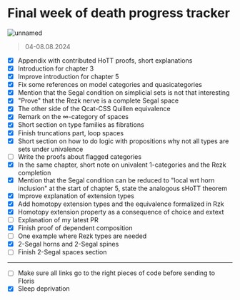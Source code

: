 # Final week of death progress tracker

![unnamed](https://github.com/user-attachments/assets/5b698828-3fb1-42ef-9237-6ff345d71d2c)

> 04-08.08.2024

- [x] Appendix with contributed HoTT proofs, short explanations
- [x] Introduction for chapter 3
- [x] Improve introduction for chapter 5
- [x] Fix some references on model categories and quasicategories
- [x] Mention that the Segal condition on simplicial sets is not that interesting
- [x] "Prove" that the Rezk nerve is a complete Segal space
- [x] The other side of the Qcat-CSS Quillen equivalence
- [x] Remark on the $\infty$-category of spaces
- [x] Short section on type families as fibrations
- [x] Finish truncations part, loop spaces
- [x] Short section on how to do logic with propositions why not all types are sets under univalence
- [ ] Write the proofs about flagged categories
- [x] In the same chapter, short note on univalent 1-categories and the Rezk completion
- [x] Mention that the Segal condition can be reduced to "local wrt horn inclusion" at the start of chapter 5, state the analogous sHoTT theorem
- [x] Improve explanation of extension types
- [x] Add homotopy extension types and the equivalence formalized in Rzk
- [x] Homotopy extension property as a consequence of choice and extext
- [ ] Explanation of my latest PR
- [x] Finish proof of dependent composition
- [ ] One example where Rezk types are needed
- [x] 2-Segal horns and 2-Segal spines
- [ ] Finish 2-Segal spaces section

---

- [ ] Make sure all links go to the right pieces of code before sending to Floris
- [x] Sleep deprivation
